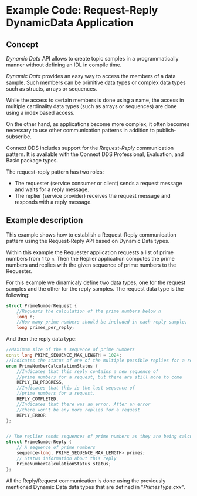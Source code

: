 # Example Code: Request-Reply DynamicData Application

## Concept

*Dynamic Data* API allows to create topic samples in a programmatically manner
without defining an IDL in compile time.

*Dynamic Data* provides an easy way to access the members of a data sample. Such
members can be primitive data types or complex data types such as structs,
arrays or sequences.

While the access to certain members is done using a name, the access in multiple
cardinality data types (such as arrays or sequences) are done using a index
based access.

On the other hand, as applications become more complex, it often becomes
necessary to use other communication patterns in addition to publish-subscribe.

Connext DDS includes support for the *Request-Reply* communication pattern. 
It is available with the Connext DDS Professional, Evaluation, and Basic package
types.


The request-reply pattern has two roles: 
* The requester (service consumer or client) sends a request message and waits
for a reply message.
* The replier (service provider) receives the request message and responds with
a reply message.

## Example description

This example shows how to establish a Request-Reply communication pattern using
the Request-Reply API based on Dynamic Data types.

Within this example the Requester application requests a list of prime numbers
from 1 to `n`. Then the Replier application computes the prime numbers and
replies with the given sequence of prime numbers to the Requester.

For this example we dinamicaly define two data types, one for the request 
samples and the other for the reply samples. The request data type is the
following:

```cpp
struct PrimeNumberRequest {
    //Requests the calculation of the prime numbers below n 
    long n;
    //How many prime numbers should be included in each reply sample. 
    long primes_per_reply;
```

And then the reply data type:
```cpp
//Maximum size of the a sequence of prime numbers
const long PRIME_SEQUENCE_MAX_LENGTH = 1024;
//Indicates the status of one of the multiple possible replies for a request
enum PrimeNumberCalculationStatus {
    //Indicates that this reply contains a new sequence of
    //prime numbers for a request, but there are still more to come
    REPLY_IN_PROGRESS,
    //Indicates that this is the last sequence of 
    //prime numbers for a request.
    REPLY_COMPLETED,
    //Indicates that there was an error. After an error
    //there won't be any more replies for a request
    REPLY_ERROR
};


// The replier sends sequences of prime numbers as they are being calculated.
struct PrimeNumberReply {
    // A sequence of prime numbers
    sequence<long, PRIME_SEQUENCE_MAX_LENGTH> primes;    
    // Status information about this reply
    PrimeNumberCalculationStatus status;
};
```

All the Reply/Request communication is done using the previously mentioned
Dynamic Data data types that are defined in "_PrimesType.cxx_".

